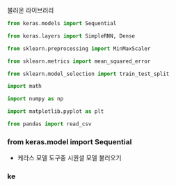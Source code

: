 불러온 라이브러리 
```python
from keras.models import Sequential

from keras.layers import SimpleRNN, Dense

from sklearn.preprocessing import MinMaxScaler

from sklearn.metrics import mean_squared_error

from sklearn.model_selection import train_test_split

import math

import numpy as np

import matplotlib.pyplot as plt

from pandas import read_csv
```

### from keras.model import Sequential
- 케라스 모델 도구중 시퀀셜 모델 불러오기
### ke